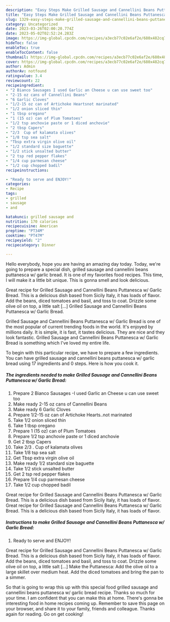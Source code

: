 ```yaml
---
description: "Easy Steps Make Grilled Sausage and Cannellini Beans Puttanesca w/ Garlic Bread yang Very Delicious"
title: "Easy Steps Make Grilled Sausage and Cannellini Beans Puttanesca w/ Garlic Bread yang Very Delicious"
slug: 1329-easy-steps-make-grilled-sausage-and-cannellini-beans-puttanesca-w-garlic-bread-yang-very-delicious
category: Uncategorized
date: 2023-03-26T02:00:20.774Z
date: 2023-05-02T02:52:24.283Z
image: https://img-global.cpcdn.com/recipes/a3ecb77c02e6af2e/680x482cq70/grilled-sausage-and-cannellini-beans-puttanesca-w-garlic-bread-recipe-main-photo.jpg
hideToc: false
enableToc: true
enableTocContent: false
thumbnail: https://img-global.cpcdn.com/recipes/a3ecb77c02e6af2e/680x482cq70/grilled-sausage-and-cannellini-beans-puttanesca-w-garlic-bread-recipe-main-photo.jpg
cover: https://img-global.cpcdn.com/recipes/a3ecb77c02e6af2e/680x482cq70/grilled-sausage-and-cannellini-beans-puttanesca-w-garlic-bread-recipe-main-photo.jpg
author: Admin
authorAv: notfound
ratingvalue: 3.4
reviewcount: 22
recipeingredient:
- "2 Bianco Sausages I used Garlic an Cheese u can use sweet too"
- "2-15 oz cans of Cannellini Beans"
- "6 Garlic Cloves"
- "1/2-15 oz can of Artichoke Heartsnot marinated"
- "1/2 onion sliced thin"
- "1 tbsp oregano"
- "1 (15 oz) can of Plum Tomatoes"
- "1/2 tsp anchovie paste or 1 diced anchovie"
- "2 tbsp Capers"
- "2/3  Cup of kalamata olives"
- "1/8 tsp sea salt"
- "Tbsp extra virgin olive oil"
- "1/2 standard size baguette"
- "1/2 stick unsalted butter"
- "2 tsp red pepper flakes"
- "1/4 cup parmesan cheese"
- "1/2 cup chopped badil"
recipeinstructions:

- "Ready to serve and ENJOY!"
categories:
- Recipe
tags:
- grilled
- sausage
- and

katakunci: grilled sausage and 
nutrition: 170 calories
recipecuisine: American
preptime: "PT34M"
cooktime: "PT47M"
recipeyield: "2"
recipecategory: Dinner

---
```



Hello everybody, hope you are having an amazing day today. Today, we're going to prepare a special dish, grilled sausage and cannellini beans puttanesca w/ garlic bread. It is one of my favorites food recipes. This time, I will make it a little bit unique. This is gonna smell and look delicious.

Great recipe for Grilled Sausage and Cannellini Beans Puttanesca w/ Garlic Bread. This is a delicious dish based from Sicily Italy, it has loads of flavor. Add the beans, diced tomatoes and basil, and toss to coat. Drizzle some olive oil on top, a little salt […] Grilled Sausage and Cannellini Beans Puttanesca w/ Garlic Bread.

Grilled Sausage and Cannellini Beans Puttanesca w/ Garlic Bread is one of the most popular of current trending foods in the world. It's enjoyed by millions daily. It is simple, it is fast, it tastes delicious. They are nice and they look fantastic. Grilled Sausage and Cannellini Beans Puttanesca w/ Garlic Bread is something which I've loved my entire life.


To begin with this particular recipe, we have to prepare a few ingredients. You can have grilled sausage and cannellini beans puttanesca w/ garlic bread using 17 ingredients and 0 steps. Here is how you cook it.

<!--inarticleads1-->

##### The ingredients needed to make Grilled Sausage and Cannellini Beans Puttanesca w/ Garlic Bread:

1. Prepare 2 Bianco Sausages -I used Garlic an Cheese u can use sweet too
1. Make ready 2-15 oz cans of Cannellini Beans
1. Make ready 6 Garlic Cloves
1. Prepare 1/2-15 oz can of Artichoke Hearts..not marinated
1. Take 1/2 onion sliced thin
1. Take 1 tbsp oregano
1. Prepare 1 (15 oz) can of Plum Tomatoes
1. Prepare 1/2 tsp anchovie paste or 1 diced anchovie
1. Get 2 tbsp Capers
1. Take 2/3 . Cup of kalamata olives
1. Take 1/8 tsp sea salt
1. Get Tbsp extra virgin olive oil
1. Make ready 1/2 standard size baguette
1. Take 1/2 stick unsalted butter
1. Get 2 tsp red pepper flakes
1. Prepare 1/4 cup parmesan cheese
1. Take 1/2 cup chopped badil


Great recipe for Grilled Sausage and Cannellini Beans Puttanesca w/ Garlic Bread. This is a delicious dish based from Sicily Italy, it has loads of flavor. Great recipe for Grilled Sausage and Cannellini Beans Puttanesca w/ Garlic Bread. This is a delicious dish based from Sicily Italy, it has loads of flavor. 

<!--inarticleads2-->

##### Instructions to make Grilled Sausage and Cannellini Beans Puttanesca w/ Garlic Bread:


1. Ready to serve and ENJOY!

Great recipe for Grilled Sausage and Cannellini Beans Puttanesca w/ Garlic Bread. This is a delicious dish based from Sicily Italy, it has loads of flavor. Add the beans, diced tomatoes and basil, and toss to coat. Drizzle some olive oil on top, a little salt […] Make the Puttanesca: Add the olive oil to a large skillet over medium heat. Add the diced tomatoes and bring the pan to a simmer. 

So that is going to wrap this up with this special food grilled sausage and cannellini beans puttanesca w/ garlic bread recipe. Thanks so much for your time. I am confident that you can make this at home. There's gonna be interesting food in home recipes coming up. Remember to save this page on your browser, and share it to your family, friends and colleague. Thanks again for reading. Go on get cooking!

